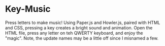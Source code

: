 # Key-Music
Press letters to make music! Using Paper.js and Howler.js, paired with HTML and CSS, pressing a key creates a bright sound and animation. Open the HTML file, press any letter on teh QWERTY keyboard, and enjoy the "magic". Note, the update names may be a little off since I misnamed a few.
